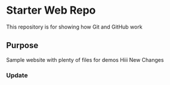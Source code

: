 # Starter Web Repo

This repository is for showing how Git and GitHub work

## Purpose

Sample website with plenty of files for demos
Hiii New Changes

### Update
